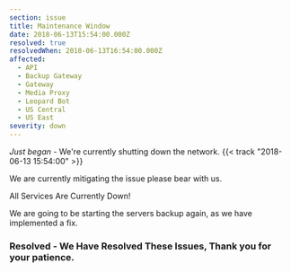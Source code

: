 ```yaml
---
section: issue
title: Maintenance Window
date: 2018-06-13T15:54:00.000Z
resolved: true
resolvedWhen: 2018-06-13T16:54:00.000Z
affected:
  - API
  - Backup Gateway
  - Gateway
  - Media Proxy
  - Leopard Bot
  - US Central
  - US East
severity: down
---
```

*Just began* - We're currently shutting down the network. {{< track "2018-06-13 15:54:00" >}}

We are currently mitigating the issue please bear with us.

All Services Are Currently Down!

We are going to be starting the servers backup again, as we have implemented a fix.

### **Resolved** - We Have Resolved These Issues, Thank you for your patience.
